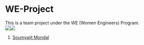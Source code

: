 # WE-Project

This is a team project under the WE (Women Engineers) Program.  
<img src="https://github.com/Soumyajit2825.png?size=50"><img src="https://github.com/Soumyajit2825.png?size=50">
1. [Soumyajit Mondal](https://github.com/Soumyajit2825)
  
